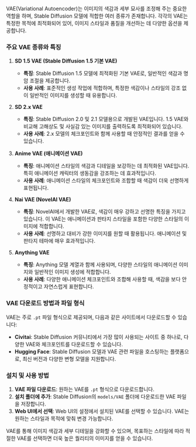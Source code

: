 VAE(Variational Autoencoder)는 이미지의 색감과 세부 묘사를 조정해 주는 중요한 역할을 하며, Stable Diffusion 모델에 적합한 여러 종류가 존재합니다. 각각의 VAE는 특정한 목적에 최적화되어 있어, 이미지 스타일과 품질을 개선하는 데 다양한 옵션을 제공합니다.

### 주요 VAE 종류와 특징

1. **SD 1.5 VAE (Stable Diffusion 1.5 기본 VAE)**
    
    - **특징**: Stable Diffusion 1.5 모델에 최적화된 기본 VAE로, 일반적인 색감과 명암 조절을 제공합니다.
    - **사용 사례**: 표준적인 생성 작업에 적합하며, 특정한 색감이나 스타일의 강조 없이 일반적인 이미지를 생성할 때 유용합니다.
2. **SD 2.x VAE**
    
    - **특징**: Stable Diffusion 2.0 및 2.1 모델용으로 개발된 VAE입니다. 1.5 VAE와 비교해 고해상도 및 사실감 있는 이미지를 출력하도록 최적화되어 있습니다.
    - **사용 사례**: 2.x 모델의 체크포인트와 함께 사용할 때 안정적인 결과를 얻을 수 있습니다.
3. **Anime VAE (애니메이션 VAE)**
    
    - **특징**: 애니메이션 스타일의 색감과 디테일을 보강하는 데 최적화된 VAE입니다. 특히 애니메이션 캐릭터의 생동감을 강조하는 데 효과적입니다.
    - **사용 사례**: 애니메이션 스타일의 체크포인트와 조합할 때 색감이 더욱 선명하게 표현됩니다.
4. **Nai VAE (NovelAI VAE)**
    
    - **특징**: NovelAI에서 개발한 VAE로, 색감이 매우 강하고 선명한 특징을 가지고 있습니다. 이 VAE는 애니메이션과 판타지 스타일을 포함한 다양한 스타일의 이미지에 적합합니다.
    - **사용 사례**: 선명하고 대비가 강한 이미지를 원할 때 활용됩니다. 애니메이션 및 판타지 테마에 매우 효과적입니다.
5. **Anything VAE**
    
    - **특징**: Anything 모델 계열과 함께 사용되며, 다양한 스타일의 애니메이션 이미지와 일반적인 이미지 생성에 적합합니다.
    - **사용 사례**: 다양한 애니메이션 체크포인트와 조합해 사용할 때, 색감을 보다 안정적이고 자연스럽게 표현합니다.

### VAE 다운로드 방법과 파일 형식

VAE는 주로 `.pt` 파일 형식으로 제공되며, 다음과 같은 사이트에서 다운로드할 수 있습니다:

- **Civitai**: Stable Diffusion 커뮤니티에서 가장 많이 사용되는 사이트 중 하나로, 다양한 VAE와 체크포인트를 다운로드할 수 있습니다.
- **Hugging Face**: Stable Diffusion 모델과 VAE 관련 파일을 호스팅하는 플랫폼으로, 최신 버전과 다양한 변형 모델을 지원합니다.

### 설치 및 사용 방법

1. **VAE 파일 다운로드**: 원하는 VAE를 `.pt` 형식으로 다운로드합니다.
2. **설치 폴더에 추가**: Stable Diffusion의 `models/VAE` 폴더에 다운로드한 VAE 파일을 저장합니다.
3. **Web UI에서 선택**: Web UI의 설정에서 설치된 VAE를 선택할 수 있습니다. VAE는 원하는 스타일과 목적에 맞춰 변경 가능합니다.

VAE를 통해 이미지 색감과 세부 디테일을 강화할 수 있으며, 목표하는 스타일에 따라 적절한 VAE를 선택하면 더욱 높은 퀄리티의 이미지를 얻을 수 있습니다.